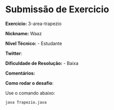 # Submissão de Exercicio

**Exercicio:** 3-area-trapezio

**Nickname:** Waaz

**Nível Técnico:** - Estudante

**Twitter**: 

**Dificuldade de Resolução:** - Baixa

**Comentários:** 

**Como rodar o desafio**: 

Use o comando abaixo: 
```bash
java Trapezio.java
```